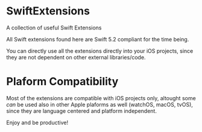# SwiftExtensions
A collection of useful Swift Extensions

All Swift extensions found here are Swift 5.2 compliant for the time being.

You can directly use all the extensions directly into your iOS projects, since they are not dependent on other external libraries/code.

# Plaform Compatibility

Most of the extensions are compatible with iOS projects only, altought some *can* be used also in other Apple plaforms as well (watchOS, macOS, tvOS), since they are language centered and platform independent.

Enjoy and be productive!
